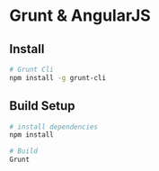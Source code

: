 # Grunt & AngularJS

## Install
``` bash
# Grunt Cli
npm install -g grunt-cli
```

## Build Setup

``` bash
# install dependencies
npm install

# Build
Grunt
```
